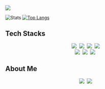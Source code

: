 <img src="https://capsule-render.vercel.app/api?type=waving&color=auto&height=300&section=header&text=Hello!&fontSize=90" />


![Stats](https://github-readme-stats.vercel.app/api?username=haneulshin&show_icons=true&theme=radical)
[![Top Langs](https://github-readme-stats.vercel.app/api/top-langs/?username=Cobluesky)](https://github.com/Cobluesky/github-readme-stats)

<h2>Tech Stacks</h2>
<p align="center">
  <img src="https://img.shields.io/badge/Java-007396?style=flat-square&logo=Java&logoColor=white"/></a>&nbsp 
  <img src="https://img.shields.io/badge/Javascript-ffb13b?style=flat-square&logo=javascript&logoColor=white"/></a>&nbsp 
  <img src="https://img.shields.io/badge/css-1572B6?style=flat-square&logo=css3&logoColor=white"/></a>&nbsp 
  <img src="https://img.shields.io/badge/html5-E34F26?style=flat-square&logo=html5&logoColor=white"/></a>
  <br>
  <img src="https://img.shields.io/badge/SpringBoot-6DB33F?style=flat-square&logo=Spring&logoColor=white"/></a>&nbsp 
  <img src="https://img.shields.io/badge/Mysql-E6B91E?style=flat-square&logo=MySql&logoColor=white"/></a>&nbsp 
  <img src="https://img.shields.io/badge/aws-333664?style=flat-square&logo=amazon-aws&logoColor=white"/></a>&nbsp 
</p>

<h2>About Me</h2>
<p align="center">
  <a href="https://velog.io/@gimlet"><img src="https://img.shields.io/badge/Blog-11B48A?style=flat-\square&logo=Vimeo&logoColor=white&link=https://velog.io/@gimlet"/></a>&nbsp
  <a href="mailto:habuhamo900@gmail.com"><img src="https://img.shields.io/badge/Gmail-d14836?style=flat-square&logo=Gmail&logoColor=white&link=habuhamo900@gmail.com"/></a>
</p>
<br>
